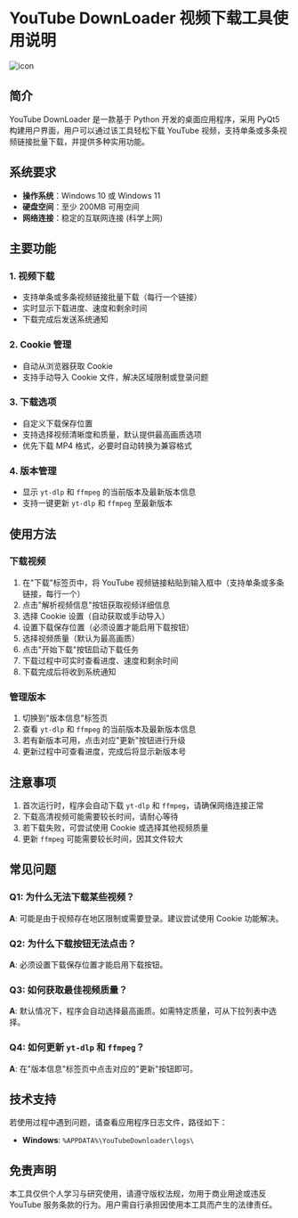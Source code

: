 # YouTube DownLoader 视频下载工具使用说明

![icon](https://cdn.jsdelivr.net/gh/hwangzhun/youtube_downloader@main/resources/icons/app_icon.png)
## 简介

YouTube DownLoader 是一款基于 Python 开发的桌面应用程序，采用 PyQt5 构建用户界面，用户可以通过该工具轻松下载 YouTube 视频，支持单条或多条视频链接批量下载，并提供多种实用功能。

## 系统要求

- **操作系统**：Windows 10 或 Windows 11  
- **硬盘空间**：至少 200MB 可用空间  
- **网络连接**：稳定的互联网连接  (科学上网)

## 主要功能

### 1. 视频下载
- 支持单条或多条视频链接批量下载（每行一个链接）
- 实时显示下载进度、速度和剩余时间
- 下载完成后发送系统通知

### 2. Cookie 管理
- 自动从浏览器获取 Cookie
- 支持手动导入 Cookie 文件，解决区域限制或登录问题

### 3. 下载选项
- 自定义下载保存位置
- 支持选择视频清晰度和质量，默认提供最高画质选项
- 优先下载 MP4 格式，必要时自动转换为兼容格式

### 4. 版本管理
- 显示 `yt-dlp` 和 `ffmpeg` 的当前版本及最新版本信息
- 支持一键更新 `yt-dlp` 和 `ffmpeg` 至最新版本

## 使用方法

### 下载视频
1. 在"下载"标签页中，将 YouTube 视频链接粘贴到输入框中（支持单条或多条链接，每行一个）
2. 点击"解析视频信息"按钮获取视频详细信息
3. 选择 Cookie 设置（自动获取或手动导入）
4. 设置下载保存位置（必须设置才能启用下载按钮）
5. 选择视频质量（默认为最高画质）
6. 点击"开始下载"按钮启动下载任务
7. 下载过程中可实时查看进度、速度和剩余时间
8. 下载完成后将收到系统通知

### 管理版本
1. 切换到"版本信息"标签页
2. 查看 `yt-dlp` 和 `ffmpeg` 的当前版本及最新版本信息
3. 若有新版本可用，点击对应"更新"按钮进行升级
4. 更新过程中可查看进度，完成后将显示新版本号

## 注意事项
1. 首次运行时，程序会自动下载 `yt-dlp` 和 `ffmpeg`，请确保网络连接正常
2. 下载高清视频可能需要较长时间，请耐心等待
3. 若下载失败，可尝试使用 Cookie 或选择其他视频质量
4. 更新 `ffmpeg` 可能需要较长时间，因其文件较大

## 常见问题

### Q1: 为什么无法下载某些视频？
**A**: 可能是由于视频存在地区限制或需要登录。建议尝试使用 Cookie 功能解决。

### Q2: 为什么下载按钮无法点击？
**A**: 必须设置下载保存位置才能启用下载按钮。

### Q3: 如何获取最佳视频质量？
**A**: 默认情况下，程序会自动选择最高画质。如需特定质量，可从下拉列表中选择。

### Q4: 如何更新 `yt-dlp` 和 `ffmpeg`？
**A**: 在"版本信息"标签页中点击对应的"更新"按钮即可。

## 技术支持

若使用过程中遇到问题，请查看应用程序日志文件，路径如下：
- **Windows**: `%APPDATA%\YouTubeDownloader\logs\`

## 免责声明

本工具仅供个人学习与研究使用，请遵守版权法规，勿用于商业用途或违反 YouTube 服务条款的行为。用户需自行承担因使用本工具而产生的法律责任。
